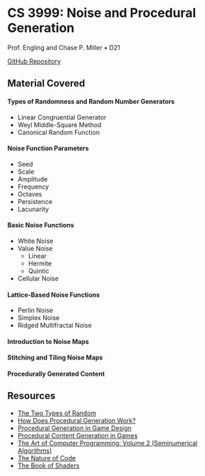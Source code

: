 # CS 3999: Noise and Procedural Generation
Prof. Engling and Chase P. Miller • D21 

[GitHub Repository](https://github.com/TheCPMills/NoiseAndProceduralGeneration)

## Material Covered

#### Types of Randomness and Random Number Generators
- Linear Congruential Generator
- Weyl Middle-Square Method
- Canonical Random Function
#### Noise Function Parameters
- Seed
- Scale
- Amplitude
- Frequency
- Octaves
- Persistence
- Lacunarity
#### Basic Noise Functions
- White Noise
- Value Noise
     - Linear
     - Hermite
     - Quintic
- Cellular Noise
#### Lattice-Based Noise Functions
- Perlin Noise
- Simplex Noise
- Ridged Multifractal Noise
#### Introduction to Noise Maps
#### Stitching and Tiling Noise Maps
#### Procedurally Generated Content


## Resources
- [The Two Types of Random](https://youtu.be/dwI5b-wRLic)
- [How Does Procedural Generation Work?](https://youtu.be/-POwgollFeY)
- [Procedural Generation in Game Design](https://drive.google.com/file/d/10refOjoLAsMrVCumJItz_c3wlQONxwMd/view?usp=sharing)
- [Procedural Content Generation in Games](http://pcgbook.com/)
- [The Art of Computer Programming: Volume 2 (Seminumerical Algorithms)](https://seriouscomputerist.atariverse.com/media/pdf/book/Art%20of%20Computer%20Programming%20-%20Volume%202%20(Seminumerical%20Algorithms).pdf)
- [The Nature of Code](https://natureofcode.com/book/introduction/)
- [The Book of Shaders](https://thebookofshaders.com/)
